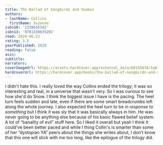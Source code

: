 ```yaml
---
title: The Ballad of Songbirds and Snakes
authors:
- lastName: Collins
  firstName: Suzanne
isbn10: '1338635182'
isbn13: '9781338635201'
read: 2024-06-22
rating: 3.5
yearPublished: 2020
reading: false
asin:
subtitle:
narrators:
coverImageUrl: https://assets.hardcover.app/external_data/60155070/1a615511c6859c37b49ab663bcb279e8528024c5.jpeg
hardcoverUrl: https://hardcover.app/books/the-ballad-of-songbirds-and-snakes/editions/30399380
---
```

I didn't hate this. I really loved the way Collins ended the trilogy; it was so interesting and real, in a universe that wasn't very. So I was curious to see how she'd do Snow. I think the biggest issue I have is the pacing. The heel turn feels sudden and late, even if there are some smart breadcrumbs left along the whole journey.  <x-spoiler>I also expected the heel turn to be _in response to something_ but I think it was sly that it was basically always in him. He was never going to be anything else because of his basic flawed belief system. A lot of “banality of evil” stuff here.</x-spoiler>  So I liked it overall but yeah I think it could've been better paced and while I thing Collin's is smarter than some of her “dystopian YA” peers about the things she writes about, I don't know that this one will stick with me too long, like the epilogue of the trilogy did.
